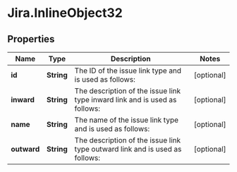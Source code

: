 # Jira.InlineObject32

## Properties

Name | Type | Description | Notes
------------ | ------------- | ------------- | -------------
**id** | **String** | The ID of the issue link type and is used as follows: | [optional] 
**inward** | **String** | The description of the issue link type inward link and is used as follows: | [optional] 
**name** | **String** | The name of the issue link type and is used as follows: | [optional] 
**outward** | **String** | The description of the issue link type outward link and is used as follows: | [optional] 


